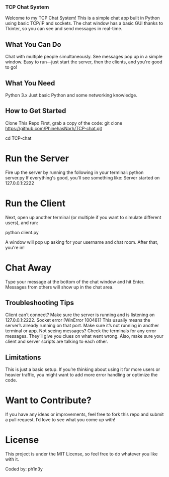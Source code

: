 ### TCP Chat System
Welcome to my TCP Chat System! This is a simple chat app built in Python using basic TCP/IP and sockets. The chat window has a basic GUI thanks to Tkinter, so you can see and send messages in real-time.

## What You Can Do
Chat with multiple people simultaneously.
See messages pop up in a simple window.
Easy to run—just start the server, then the clients, and you're good to go!

## What You Need
Python 3.x
Just basic Python and some networking knowledge.

## How to Get Started
Clone This Repo
First, grab a copy of the code:
git clone https://github.com/PhinehasNarh/TCP-chat.git

cd TCP-chat

# Run the Server
Fire up the server by running the following in your terminal:
python server.py
If everything's good, you'll see something like:
Server started on 127.0.0.1:2222

# Run the Client
Next, open up another terminal (or multiple if you want to simulate different users), and run:

python client.py

A window will pop up asking for your username and chat room. After that, you're in!

# Chat Away
Type your message at the bottom of the chat window and hit Enter.
Messages from others will show up in the chat area.

## Troubleshooting Tips
Client can’t connect? Make sure the server is running and is listening on 127.0.0.1:2222.
Socket error [WinError 10048]? This usually means the server’s already running on that port. Make sure it’s not running in another terminal or app.
Not seeing messages? Check the terminals for any error messages. They’ll give you clues on what went wrong. Also, make sure your client and server scripts are talking to each other.

## Limitations
This is just a basic setup. If you’re thinking about using it for more users or heavier traffic, you might want to add more error handling or optimize the code.

# Want to Contribute?
If you have any ideas or improvements, feel free to fork this repo and submit a pull request. I’d love to see what you come up with!

# License
This project is under the MIT License, so feel free to do whatever you like with it.

Coded by: ph1n3y
